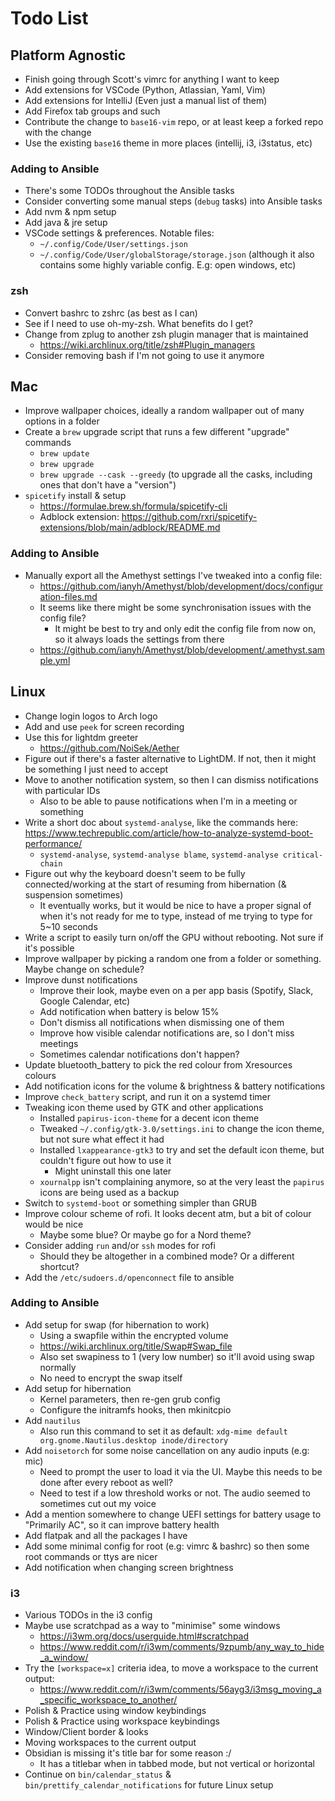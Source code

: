 # Todo List

## Platform Agnostic

* Finish going through Scott's vimrc for anything I want to keep
* Add extensions for VSCode (Python, Atlassian, Yaml, Vim)
* Add extensions for IntelliJ (Even just a manual list of them)
* Add Firefox tab groups and such
* Contribute the change to `base16-vim` repo, or at least keep a forked repo with the change
* Use the existing `base16` theme in more places (intellij, i3, i3status, etc)

### Adding to Ansible

* There's some TODOs throughout the Ansible tasks
* Consider converting some manual steps (`debug` tasks) into Ansible tasks
* Add nvm & npm setup
* Add java & jre setup
* VSCode settings & preferences. Notable files:
  * `~/.config/Code/User/settings.json`
  * `~/.config/Code/User/globalStorage/storage.json` (although it also contains some highly variable config. E.g: open windows, etc)

### zsh

* Convert bashrc to zshrc (as best as I can)
* See if I need to use oh-my-zsh. What benefits do I get?
* Change from zplug to another zsh plugin manager that is maintained
  * https://wiki.archlinux.org/title/zsh#Plugin_managers
* Consider removing bash if I'm not going to use it anymore

## Mac

* Improve wallpaper choices, ideally a random wallpaper out of many options in a folder
* Create a `brew` upgrade script that runs a few different "upgrade" commands
  * `brew update`
  * `brew upgrade`
  * `brew upgrade --cask --greedy` (to upgrade all the casks, including ones that don't have a "version")
* `spicetify` install & setup
  * https://formulae.brew.sh/formula/spicetify-cli
  * Adblock extension: https://github.com/rxri/spicetify-extensions/blob/main/adblock/README.md

### Adding to Ansible

* Manually export all the Amethyst settings I've tweaked into a config file:
  * https://github.com/ianyh/Amethyst/blob/development/docs/configuration-files.md
  * It seems like there might be some synchronisation issues with the config file?
    * It might be best to try and only edit the config file from now on, so it always loads the settings from there
  * https://github.com/ianyh/Amethyst/blob/development/.amethyst.sample.yml

## Linux

* Change login logos to Arch logo
* Add and use `peek` for screen recording
* Use this for lightdm greeter
  * https://github.com/NoiSek/Aether
* Figure out if there's a faster alternative to LightDM. If not, then it might be something I just need to accept
* Move to another notification system, so then I can dismiss notifications with particular IDs
  * Also to be able to pause notifications when I'm in a meeting or something
* Write a short doc about `systemd-analyse`, like the commands here: https://www.techrepublic.com/article/how-to-analyze-systemd-boot-performance/
  * `systemd-analyse`, `systemd-analyse blame`, `systemd-analyse critical-chain`
* Figure out why the keyboard doesn't seem to be fully connected/working at the start of resuming from hibernation (& suspension sometimes)
  * It eventually works, but it would be nice to have a proper signal of when it's not ready for me to type, instead of me trying to type for 5~10 seconds
* Write a script to easily turn on/off the GPU without rebooting. Not sure if it's possible
* Improve wallpaper by picking a random one from a folder or something. Maybe change on schedule?
* Improve dunst notifications
  * Improve their look, maybe even on a per app basis (Spotify, Slack, Google Calendar, etc)
  * Add notification when battery is below 15%
  * Don't dismiss all notifications when dismissing one of them
  * Improve how visible calendar notifications are, so I don't miss meetings
  * Sometimes calendar notifications don't happen?
* Update bluetooth_battery to pick the red colour from Xresources colours
* Add notification icons for the volume & brightness & battery notifications
* Improve `check_battery` script, and run it on a systemd timer
* Tweaking icon theme used by GTK and other applications
  * Installed `papirus-icon-theme` for a decent icon theme
  * Tweaked `~/.config/gtk-3.0/settings.ini` to change the icon theme, but not sure what effect it had
  * Installed `lxappearance-gtk3` to try and set the default icon theme, but couldn't figure out how to use it
    * Might uninstall this one later
  * `xournalpp` isn't complaining anymore, so at the very least the `papirus` icons are being used as a backup
* Switch to `systemd-boot` or something simpler than GRUB
* Improve colour scheme of rofi. It looks decent atm, but a bit of colour would be nice
  * Maybe some blue? Or maybe go for a Nord theme?
* Consider adding `run` and/or `ssh` modes for rofi
  * Should they be altogether in a combined mode? Or a different shortcut?
* Add the `/etc/sudoers.d/openconnect` file to ansible

### Adding to Ansible

* Add setup for swap (for hibernation to work)
  * Using a swapfile within the encrypted volume
  * https://wiki.archlinux.org/title/Swap#Swap_file
  * Also set swapiness to 1 (very low number) so it'll avoid using swap normally
  * No need to encrypt the swap itself
* Add setup for hibernation
  * Kernel parameters, then re-gen grub config
  * Configure the initramfs hooks, then mkinitcpio
* Add `nautilus`
  * Also run this command to set it as default: `xdg-mime default org.gnome.Nautilus.desktop inode/directory`
* Add `noisetorch` for some noise cancellation on any audio inputs (e.g: mic)
  * Need to prompt the user to load it via the UI. Maybe this needs to be done after every reboot as well?
  * Need to test if a low threshold works or not. The audio seemed to sometimes cut out my voice
* Add a mention somewhere to change UEFI settings for battery usage to "Primarily AC", so it can improve battery health
* Add flatpak and all the packages I have
* Add some minimal config for root (e.g: vimrc & bashrc) so then some root commands or ttys are nicer
* Add notification when changing screen brightness

### i3

* Various TODOs in the i3 config
* Maybe use scratchpad as a way to "minimise" some windows
  * https://i3wm.org/docs/userguide.html#scratchpad
  * https://www.reddit.com/r/i3wm/comments/9zpumb/any_way_to_hide_a_window/
* Try the `[workspace=x]` criteria idea, to move a workspace to the current output:
  * https://www.reddit.com/r/i3wm/comments/56ayg3/i3msg_moving_a_specific_workspace_to_another/
* Polish & Practice using window keybindings
* Polish & Practice using workspace keybindings
* Window/Client border & looks
* Moving workspaces to the current output
* Obsidian is missing it's title bar for some reason :/
  * It has a titlebar when in tabbed mode, but not vertical or horizontal
* Continue on `bin/calendar_status` & `bin/prettify_calendar_notifications` for future Linux setup
